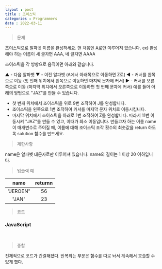 ```yaml
---
layout : post
title : 조이스틱
categories : Programmers
date : 2022-03-11
---
```

> 문제<br>

조이스틱으로 알파벳 이름을 완성하세요. 맨 처음엔 A로만 이루어져 있습니다.
ex) 완성해야 하는 이름이 세 글자면 AAA, 네 글자면 AAAA

조이스틱을 각 방향으로 움직이면 아래와 같습니다.

▲ - 다음 알파벳
▼ - 이전 알파벳 (A에서 아래쪽으로 이동하면 Z로)
◀ - 커서를 왼쪽으로 이동 (첫 번째 위치에서 왼쪽으로 이동하면 마지막 문자에 커서)
▶ - 커서를 오른쪽으로 이동 (마지막 위치에서 오른쪽으로 이동하면 첫 번째 문자에 커서)
예를 들어 아래의 방법으로 "JAZ"를 만들 수 있습니다.

- 첫 번째 위치에서 조이스틱을 위로 9번 조작하여 J를 완성합니다.
- 조이스틱을 왼쪽으로 1번 조작하여 커서를 마지막 문자 위치로 이동시킵니다.
- 마지막 위치에서 조이스틱을 아래로 1번 조작하여 Z를 완성합니다.
따라서 11번 이동시켜 "JAZ"를 만들 수 있고, 이때가 최소 이동입니다.
만들고자 하는 이름 name이 매개변수로 주어질 때, 이름에 대해 조이스틱 조작 횟수의 최솟값을 return 하도록 solution 함수를 만드세요.

> 제한사항<br>

name은 알파벳 대문자로만 이루어져 있습니다.
name의 길이는 1 이상 20 이하입니다.

> 입출력 예<br>

|name|returnn|
|:--:|:--:|
|"JEROEN"|56|
|"JAN"|23|

> 코드
### JavaScript

<script src="https://gist.github.com/kwontaehoon/07f235fee493edce68213283e30d67cb.js"></script>

<br>

> 종합<br>

전체적으로 코드가 간결해졌다. 반복되는 부분은 함수를 따로 놔서 계속해서 호출할 수 있게 했다.